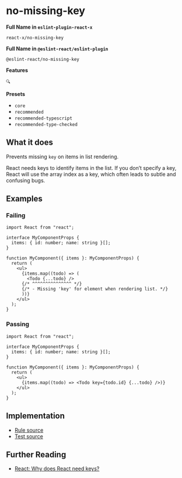 # no-missing-key

**Full Name in `eslint-plugin-react-x`**

```plain copy
react-x/no-missing-key
```

**Full Name in `@eslint-react/eslint-plugin`**

```plain copy
@eslint-react/no-missing-key
```

**Features**

`🔍`

**Presets**

- `core`
- `recommended`
- `recommended-typescript`
- `recommended-type-checked`

## What it does

Prevents missing `key` on items in list rendering.

React needs keys to identify items in the list. If you don’t specify a key, React will use the array index as a key, which often leads to subtle and confusing bugs.

## Examples

### Failing

```tsx
import React from "react";

interface MyComponentProps {
  items: { id: number; name: string }[];
}

function MyComponent({ items }: MyComponentProps) {
  return (
    <ul>
      {items.map((todo) => (
        <Todo {...todo} />
      {/* ^^^^^^^^^^^^^^^ */}
      {/* - Missing 'key' for element when rendering list. */}
      ))}
    </ul>
  );
}
```

### Passing

```tsx
import React from "react";

interface MyComponentProps {
  items: { id: number; name: string }[];
}

function MyComponent({ items }: MyComponentProps) {
  return (
    <ul>
      {items.map((todo) => <Todo key={todo.id} {...todo} />)}
    </ul>
  );
}
```

## Implementation

- [Rule source](https://github.com/Rel1cx/eslint-react/tree/main/packages/plugins/eslint-plugin-react-x/src/rules/no-missing-key.ts)
- [Test source](https://github.com/Rel1cx/eslint-react/tree/main/packages/plugins/eslint-plugin-react-x/src/rules/no-missing-key.spec.ts)

## Further Reading

- [React: Why does React need keys?](https://react.dev/learn/rendering-lists#why-does-react-need-keys)

